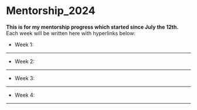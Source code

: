 # Mentorship_2024
**This is for my mentorship progress which started since July the 12th.**
Each week will be written here with hyperlinks below:
- Week 1:
-----------------
- Week 2:
-----------------
- Week 3:
-----------------
- Week 4:
-----------------
